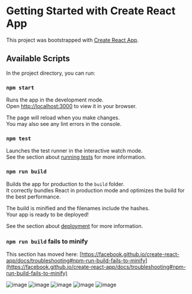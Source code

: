 # Getting Started with Create React App

This project was bootstrapped with [Create React App](https://github.com/facebook/create-react-app).

## Available Scripts

In the project directory, you can run:

### `npm start`

Runs the app in the development mode.\
Open [http://localhost:3000](http://localhost:3000) to view it in your browser.

The page will reload when you make changes.\
You may also see any lint errors in the console.

### `npm test`

Launches the test runner in the interactive watch mode.\
See the section about [running tests](https://facebook.github.io/create-react-app/docs/running-tests) for more information.

### `npm run build`

Builds the app for production to the `build` folder.\
It correctly bundles React in production mode and optimizes the build for the best performance.

The build is minified and the filenames include the hashes.\
Your app is ready to be deployed!

See the section about [deployment](https://facebook.github.io/create-react-app/docs/deployment) for more information.

### `npm run build` fails to minify

This section has moved here: [https://facebook.github.io/create-react-app/docs/troubleshooting#npm-run-build-fails-to-minify](https://facebook.github.io/create-react-app/docs/troubleshooting#npm-run-build-fails-to-minify)

![image](https://github.com/RafiHendra1/recipe-app-V1/assets/134881458/3cb590d7-fbf3-4bb8-a48b-69e548267826)
![image](https://github.com/RafiHendra1/recipe-app-V1/assets/134881458/3fb39fed-a5aa-4d6f-a379-039e2f40069e)
![image](https://github.com/RafiHendra1/recipe-app-V1/assets/134881458/8faa127c-f7d4-4cdd-b496-4f426224f16a)
![image](https://github.com/RafiHendra1/recipe-app-V1/assets/134881458/b1ff39dd-52c3-4833-8b9b-c72cc3b34ab8)
![image](https://github.com/RafiHendra1/recipe-app-V1/assets/134881458/d47d1c2f-dfe0-4cd8-a0b3-4405b23b0429)




